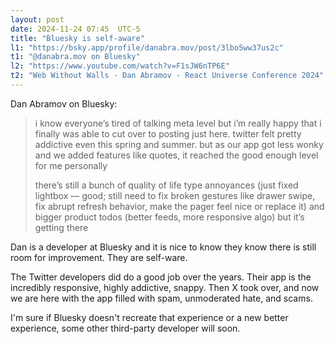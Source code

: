 ```yaml
---
layout: post
date: 2024-11-24 07:45  UTC-5
title: "Bluesky is self-aware"
l1: "https://bsky.app/profile/danabra.mov/post/3lbo5ww37us2c"
t1: "@danabra.mov on Bluesky"
l2: "https://www.youtube.com/watch?v=F1sJW6nTP6E"
t2: "Web Without Walls - Dan Abramov - React Universe Conference 2024"
---
```


Dan Abramov on Bluesky:

> i know everyone’s tired of talking meta level but i’m really happy that i finally was able to cut over to posting just here. twitter felt pretty addictive even this spring and summer. but as our app got less wonky and we added features like quotes, it reached the good enough level for me personally
> 
> there’s still a bunch of quality of life type annoyances (just fixed lightbox — good; still need to fix broken gestures like drawer swipe, fix abrupt refresh behavior, make the pager feel nice or replace it) and bigger product todos (better feeds, more responsive algo) but it’s getting there

Dan is a developer at Bluesky and it is nice to know they know there is still room for improvement. They are self-ware. 

The Twitter developers did do a good job over the years. Their app is the incredibly responsive, highly addictive, snappy. Then X took over, and now we are here with the app filled with spam, unmoderated hate, and scams.

I'm sure if Bluesky doesn't recreate that experience or a new better experience, some other third-party developer will soon. 
